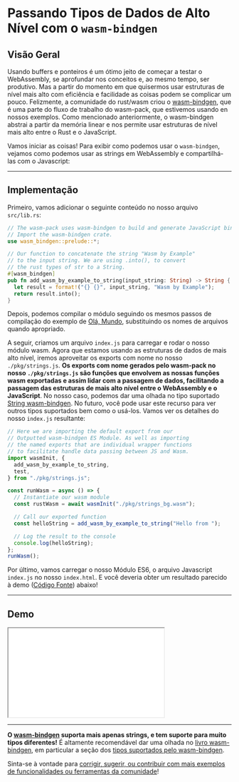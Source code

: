 # Passando Tipos de Dados de Alto Nível com o `wasm-bindgen`

## Visão Geral

Usando buffers e ponteiros é um ótimo jeito de começar a testar o WebAssembly, se aprofundar nos conceitos e, ao mesmo tempo, ser produtivo. Mas a partir do momento em que quisermos usar estruturas de nível mais alto com eficiência e facilidade as coisas podem se complicar um pouco. Felizmente, a comunidade do rust/wasm criou o [wasm-bindgen](https://github.com/rustwasm/wasm-bindgen), que é uma parte do fluxo de trabalho do wasm-pack, que estivemos usando en nossos exemplos. Como mencionado anteriormente, o wasm-bindgen abstrai a partir da memória linear e nos permite usar estruturas de nível mais alto entre o Rust e o JavaScript.

Vamos iniciar as coisas! Para exibir como podemos usar o `wasm-bindgen`, vejamos como podemos usar as strings em WebAssembly e compartilhá-las com o Javascript:

---

## Implementação

Primeiro, vamos adicionar o seguinte conteúdo no nosso arquivo `src/lib.rs`:

```rust
// The wasm-pack uses wasm-bindgen to build and generate JavaScript binding file.
// Import the wasm-bindgen crate.
use wasm_bindgen::prelude::*;

// Our function to concatenate the string "Wasm by Example"
// to the input string. We are using .into(), to convert
// the rust types of str to a String.
#[wasm_bindgen]
pub fn add_wasm_by_example_to_string(input_string: String) -> String {
  let result = format!("{} {}", input_string, "Wasm by Example");
  return result.into();
}
```

Depois, podemos compilar o módulo seguindo os mesmos passos de compilação do exemplo de [Olá, Mundo](/example-redirect?exampleName=hello-world), substituindo os nomes de arquivos quando apropriado.

A seguir, criamos um arquivo `index.js` para carregar e rodar o nosso módulo wasm. Agora que estamos usando as estruturas de dados de mais alto nível, iremos aproveitar os exports com nome no nosso `./pkg/strings.js`. **Os exports com nome gerados pelo wasm-pack no nosso `./pkg/strings.js` são funções que envolvem as nossas funções wasm exportadas e assim lidar com a passagem de dados, facilitando a passagem das estruturas de mais alto nível entre o WebAssembly e o JavaScript**. No nosso caso, podemos dar uma olhada no tipo suportado [String wasm-bindgen](https://rustwasm.github.io/docs/wasm-bindgen/reference/types/string.html). No futuro, você pode usar este recurso para ver outros tipos suportados bem como o usá-los. Vamos ver os detalhes do nosso `index.js` resultante:

```javascript
// Here we are importing the default export from our
// Outputted wasm-bindgen ES Module. As well as importing
// the named exports that are individual wrapper functions
// to facilitate handle data passing between JS and Wasm.
import wasmInit, {
  add_wasm_by_example_to_string,
  test,
} from "./pkg/strings.js";

const runWasm = async () => {
  // Instantiate our wasm module
  const rustWasm = await wasmInit("./pkg/strings_bg.wasm");

  // Call our exported function
  const helloString = add_wasm_by_example_to_string("Hello from ");

  // Log the result to the console
  console.log(helloString);
};
runWasm();
```

Por último, vamos carregar o nosso Módulo ES6, o arquivo Javascript `index.js` no nosso `index.html`. E você deveria obter um resultado parecido à demo ([Código Fonte](/source-redirect?path=examples/passing-high-level-data-types-with-wasm-bindgen/demo/rust)) abaixo!

---

## Demo

<iframe width="350px" height="200px" title="Rust Demo" src="/demo-redirect?example-name=passing-high-level-data-types-with-wasm-bindgen"></iframe>

---

**O [wasm-bindgen](https://github.com/rustwasm/wasm-bindgen) suporta mais apenas strings, e tem suporte para muito tipos diferentes!** É altamente recomendável dar uma olhada no [livro wasm-bindgen](https://rustwasm.github.io/docs/wasm-bindgen/), em particular a seção dos [tipos suportados pelo wasm-bindgen](https://rustwasm.github.io/docs/wasm-bindgen/reference/types.html).

Sinta-se à vontade para [corrigir, sugerir, ou contribuir com mais exemplos de funcionalidades ou ferramentas da comunidade](https://github.com/torch2424/wasm-by-example)!
